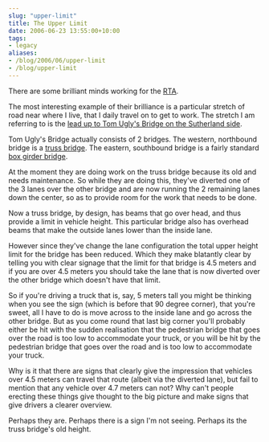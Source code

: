 ```yaml
---
slug: "upper-limit"
title: The Upper Limit
date: 2006-06-23 13:55:00+10:00
tags:
- legacy
aliases:
- /blog/2006/06/upper-limit
- /blog/upper-limit
---
```


There are some brilliant minds working for the <a href="http://www.rta.nsw.gov.au/">RTA</a>.

The most interesting example of their brilliance is a particular stretch of road near where I live, that I daily travel on to get to work. The stretch I am referring to is the <a href="http://maps.google.com/?ie=UTF8&ll=-34.006406,151.11263&spn=0.016685,0.031886&om=1">lead up to Tom Ugly's Bridge on the Sutherland side</a>.

Tom Ugly's Bridge actually consists of 2 bridges. The western, northbound bridge is a <a href="http://en.wikipedia.org/wiki/Truss_bridge">truss bridge</a>. The eastern, southbound bridge is a fairly standard <a href="http://en.wikipedia.org/wiki/Box_girder_bridge">box girder bridge</a>.

At the moment they are doing work on the truss bridge because its old and needs maintenance. So while they are doing this, they've diverted one of the 3 lanes over the other bridge and are now running the 2 remaining lanes down the center, so as to provide room for the work that needs to be done.

Now a truss bridge, by design, has beams that go over head, and thus provide a limit in vehicle height. This particular bridge also has overhead beams that make the outside lanes lower than the inside lane.

However since they've change the lane configuration the total upper height limit for the bridge has been reduced. Which they make blatantly clear by telling you with clear signage that the limit for that bridge is 4.5 meters and if you are over 4.5 meters you should take the lane that is now diverted over the other bridge which doesn't have that limit.

So if you're driving a truck that is, say, 5 meters tall you might be thinking when you see the sign (which is before that 90 degree corner), that you're sweet, all I have to do is move across to the inside lane and go across the other bridge. But as you come round that last big corner you'll probably either be hit with the sudden realisation that the pedestrian bridge that goes over the road is too low to accommodate your truck, or you will be hit by the pedestrian bridge that goes over the road and is too low to accommodate your truck.

Why is it that there are signs that clearly give the impression that vehicles over 4.5 meters can travel that route (albeit via the diverted lane), but fail to mention that any vehicle over 4.7 meters can not? Why can't people erecting these things give thought to the big picture and make signs that give drivers a clearer overview.

Perhaps they are. Perhaps there is a sign I'm not seeing. Perhaps its the truss bridge's old height.
